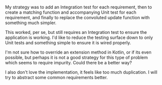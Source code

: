 My strategy was to add an Integration test for each
requirement, then to create a matching function and 
accompanying Unit test for each requirement, and
finally to replace the convoluted update function
with something much simpler.

This worked, per se, but still requires an Integration
test to ensure the application is working. I'd like
to reduce the testing surface down to only Unit tests
and something simple to ensure it is wired properly.

I'm not sure how to override an extension method in
Kotlin, or if its even possible, but perhaps it is
not a good strategy for this type of problem which
seems to require impurity. Could there be a better way?

I also don't love the implementation, it feels like too
much duplication. I will try to abstract some common
requirements better.